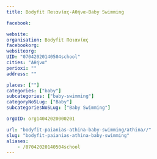 ```yaml
---
title: Bodyfit Παιανίας-Αθήνα-Baby Swimming

facebook:

website:
organisation: Bodyfit Παιανίας
facebookorg:
websiteorg:
UID: "07042020140504school"
cities: "Αθήνα"
perioxi: ""
address: ""

places: [""]
categories: ["baby"]
subcategories: ["baby-swimming"]
categoryNoSLug: ["Baby"]
subcategoriesNoSLug: ["Baby Swimming"]

orgUID: org14042020000201

url: "bodyfit-paianias-athina-baby-swimming/athina//"
slug: "bodyfit-paianias-athina-baby-swimming"
aliases:
    - /07042020140504school
---
```





